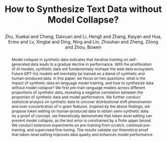 ---
layout: pub
type: journal
title: >
    How to Synthesize Text Data without Model Collapse?
author: Zhu, Xuekai and Cheng, Daixuan and Li, Hengli and Zhang, Kaiyan and Hua, Ermo and Lv, Xingtai and Ding, Ning and Lin, Zhouhan and Zheng, Zilong and Zhou, Bowen
# abbr: EMNLP'24
correspondence: Lin, Zhouhan and Zheng, Zilong and Zhou, Bowen
# pdf: https://aclanthology.org/2023.emnlp-main.334.pdf
journal: arXiv
arxiv: 2412.14689
year: 2024
preprint: true
selected: true
abstract: >
    Model collapse in synthetic data indicates that iterative training on self-generated data leads to a gradual decline in performance. With the proliferation of AI models, synthetic data will fundamentally reshape the web data ecosystem. Future GPT-{n} models will inevitably be trained on a blend of synthetic and human-produced data. In this paper, we focus on two questions: what is the impact of synthetic data on language model training, and how to synthesize data without model collapse? We first pre-train language models across different proportions of synthetic data, revealing a negative correlation between the proportion of synthetic data and model performance. We further conduct statistical analysis on synthetic data to uncover distributional shift phenomenon and over-concentration of n-gram features. Inspired by the above findings, we propose token editing on human-produced data to obtain semi-synthetic data. As a proof of concept, we theoretically demonstrate that token-level editing can prevent model collapse, as the test error is constrained by a finite upper bound. We conduct extensive experiments on pre-training from scratch, continual pre-training, and supervised fine-tuning. The results validate our theoretical proof that token-level editing improves data quality and enhances model performance.
bibtex: >
    @article{zhu2024toedit,
        title={How to Synthesize Text Data without Model Collapse?},
        author={Zhu, Xuekai and Cheng, Daixuan and Li, Hengli and Zhang, Kaiyan and Hua, Ermo and Lv, Xingtai and Ding, Ning and Lin, Zhouhan and Zheng, Zilong and Zhou, Bowen},
        journal = {arXiv preprint arXiv: 2412.14689},
        year={2024}
    }
medias:
    - name: X
      url:  https://x.com/ZilongZheng/status/1870366949907349576
---